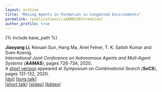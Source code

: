 ```yaml
---
layout: archive
title: "Moving Agents in Formation in Congested Environments"
permalink: /publications/LiAAMAS20formation/
author_profile: true
---
```


{% include base_path %}
                  
**Jiaoyang Li**, Kexuan Sun, Hang Ma, Ariel Felner, T. K. Satish Kumar and Sven Koenig.      
<i>International Joint Conference on Autonomous Agents and Mult-Agent Systems (**AAMAS**)</i>, pages 726-734, 2020.       
A [short version](https://aaai.org/ocs/index.php/SOCS/SOCS20/paper/view/18535/17676 "Download pdf") appeared at <i>Symposium on Combinatorial Search (**SoCS**)</i>, pages 131-132, 2020.       
[[doi](http://ifaamas.org/Proceedings/aamas2020/pdfs/p726.pdf)] 
[[long talk](https://underline.io/lecture/375-moving-agents-in-formation-in-congested-environments)]  
[[short talk](https://www.youtube.com/watch?v=snTG2yL-dgI&list=PLd_hcmfMPvAikLAeI18O4fsDOuDM_Pmx1&index=35)] 
[[slides](https://jiaoyang-li.github.io/files/slides/AAMAS20-MAiF.pdf "Download slides")]
[<a href="javascript:void(0)" onclick="(function(target, id) { if ($('#' + id).css('display') == 'block') { $('#' + id).hide('fast'); $(target).text('bibtex') } else { $('#' + id).show('fast'); $(target).text('bibtex▲') } })(this, 'bibtex-LiAAMAS20formation');">bibtex</a>]
<div id="bibtex-LiAAMAS20formation" style="display:none">
<pre>@inproceedings{LiAAMAS20formation,
  author    = {Jiaoyang Li and Kexuan Sun and Hang Ma and Ariel Felner and T. K. Satish Kumar and Sven Koenig},
  title     = {Moving Agents in Formation in Congested Environments},
  booktitle = {Proceedings of the International Joint Conference on Autonomous Agents and Mult-Agent Systems (AAMAS)},
  pages     = {726--734},
  year      = {2020}
}
</pre></div> 
     
         
